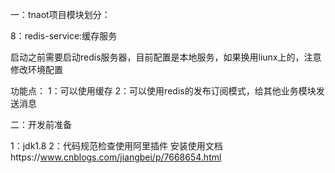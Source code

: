 一：tnaot项目模块划分：

8：redis-service:缓存服务

启动之前需要启动redis服务器，目前配置是本地服务，如果换用liunx上的，注意修改环境配置

功能点：
    1：可以使用缓存
    2：可以使用redis的发布订阅模式，给其他业务模块发送消息

二：开发前准备

1：jdk1.8
2：代码规范检查使用阿里插件
   安装使用文档https://www.cnblogs.com/jiangbei/p/7668654.html


